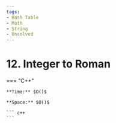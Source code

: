 ```yaml
---
tags:
- Hash Table
- Math
- String
- Unsolved
---
```



# 12. Integer to Roman

=== "C++"

    **Time:** $O()$

    **Space:** $O()$

    ``` c++
    ```